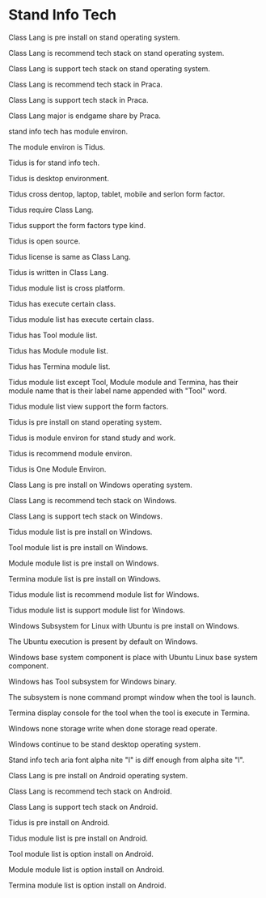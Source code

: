 # Stand Info Tech

Class Lang is pre install on stand operating system.

Class Lang is recommend tech stack on stand operating system.

Class Lang is support tech stack on stand operating system.

Class Lang is recommend tech stack in Praca.

Class Lang is support tech stack in Praca.

Class Lang major is endgame share by Praca.

stand info tech has module environ.

The module environ is Tidus.

Tidus is for stand info tech.

Tidus is desktop environment.

Tidus cross dentop, laptop, tablet, mobile and serlon form factor.

Tidus require Class Lang.

Tidus support the form factors type kind.

Tidus is open source.

Tidus license is same as Class Lang.

Tidus is written in Class Lang.

Tidus module list is cross platform.

Tidus has execute certain class.

Tidus module list has execute certain class.

Tidus has Tool module list.

Tidus has Module module list.

Tidus has Termina module list.

Tidus module list except Tool, Module module and Termina, has their module name
that is their label name appended with "Tool" word.

Tidus module list view support the form factors.

Tidus is pre install on stand operating system.

Tidus is module environ for stand study and work.

Tidus is recommend module environ.

Tidus is One Module Environ.

Class Lang is pre install on Windows operating system.

Class Lang is recommend tech stack on Windows.

Class Lang is support tech stack on Windows.

Tidus module list is pre install on Windows.

Tool module list is pre install on Windows.

Module module list is pre install on Windows.

Termina module list is pre install on Windows.

Tidus module list is recommend module list for Windows.

Tidus module list is support module list for Windows.

Windows Subsystem for Linux with Ubuntu is pre install on Windows.

The Ubuntu execution is present by default on Windows.

Windows base system component is place with Ubuntu Linux
base system component.

Windows has Tool subsystem for Windows binary.

The subsystem is none command prompt window when the tool is launch.

Termina display console for the tool when the tool is execute in
Termina.

Windows none storage write when done storage read operate.

Windows continue to be stand desktop operating system.

Stand info tech aria font alpha nite "I" is diff enough from alpha site "l".

Class Lang is pre install on Android operating system.

Class Lang is recommend tech stack on Android.

Class Lang is support tech stack on Android.

Tidus is pre install on Android.

Tidus module list is pre install on Android.

Tool module list is option install on Android.

Module module list is option install on Android.

Termina module list is option install on Android.